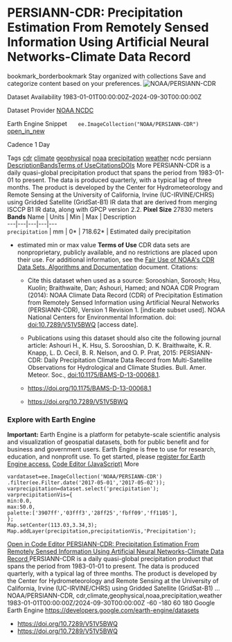  
#  PERSIANN-CDR: Precipitation Estimation From Remotely Sensed Information Using Artificial Neural Networks-Climate Data Record 
bookmark_borderbookmark Stay organized with collections  Save and categorize content based on your preferences.
![NOAA/PERSIANN-CDR](https://developers.google.com/earth-engine/datasets/images/NOAA/NOAA_PERSIANN-CDR_sample.png) 

Dataset Availability
    1983-01-01T00:00:00Z–2024-09-30T00:00:00Z 

Dataset Provider
     [ NOAA NCDC ](https://doi.org/10.7289/V51V5BWQ) 

Earth Engine Snippet
     `    ee.ImageCollection("NOAA/PERSIANN-CDR")   ` [ open_in_new ](https://code.earthengine.google.com/?scriptPath=Examples:Datasets/NOAA/NOAA_PERSIANN-CDR) 

Cadence
    1 Day 

Tags
     [cdr](https://developers.google.com/earth-engine/datasets/tags/cdr) [climate](https://developers.google.com/earth-engine/datasets/tags/climate) [geophysical](https://developers.google.com/earth-engine/datasets/tags/geophysical) [noaa](https://developers.google.com/earth-engine/datasets/tags/noaa) [precipitation](https://developers.google.com/earth-engine/datasets/tags/precipitation) [weather](https://developers.google.com/earth-engine/datasets/tags/weather)
ncdc
persiann
[Description](https://developers.google.com/earth-engine/datasets/catalog/NOAA_PERSIANN-CDR#description)[Bands](https://developers.google.com/earth-engine/datasets/catalog/NOAA_PERSIANN-CDR#bands)[Terms of Use](https://developers.google.com/earth-engine/datasets/catalog/NOAA_PERSIANN-CDR#terms-of-use)[Citations](https://developers.google.com/earth-engine/datasets/catalog/NOAA_PERSIANN-CDR#citations)[DOIs](https://developers.google.com/earth-engine/datasets/catalog/NOAA_PERSIANN-CDR#dois) More
PERSIANN-CDR is a daily quasi-global precipitation product that spans the period from 1983-01-01 to present. The data is produced quarterly, with a typical lag of three months. The product is developed by the Center for Hydrometeorology and Remote Sensing at the University of California, Irvine (UC-IRVINE/CHRS) using Gridded Satellite (GridSat-B1) IR data that are derived from merging ISCCP B1 IR data, along with GPCP version 2.2.
**Pixel Size** 27830 meters 
**Bands**
Name | Units | Min | Max | Description  
---|---|---|---|---  
`precipitation` | mm |  0*  |  718.62*  | Estimated daily precipitation  
* estimated min or max value 
**Terms of Use**
CDR data sets are nonproprietary, publicly available, and no restrictions are placed upon their use. For additional information, see the [Fair Use of NOAA's CDR Data Sets, Algorithms and Documentation](https://www.ncdc.noaa.gov/sites/default/files/cdr-documentation/UseAgreement_0.pdf) document.
Citations:
  * Cite this dataset when used as a source: Sorooshian, Soroosh; Hsu, Kuolin; Braithwaite, Dan; Ashouri, Hamed; and NOAA CDR Program (2014): NOAA Climate Data Record (CDR) of Precipitation Estimation from Remotely Sensed Information using Artificial Neural Networks (PERSIANN-CDR), Version 1 Revision 1. [indicate subset used]. NOAA National Centers for Environmental Information. doi: [doi:10.7289/V51V5BWQ](https://doi.org/10.7289/V51V5BWQ) [access date].
  * Publications using this dataset should also cite the following journal article: Ashouri H., K. Hsu, S. Sorooshian, D. K. Braithwaite, K. R. Knapp, L. D. Cecil, B. R. Nelson, and O. P. Prat, 2015: PERSIANN-CDR: Daily Precipitation Climate Data Record from Multi-Satellite Observations for Hydrological and Climate Studies. Bull. Amer. Meteor. Soc., [doi:10.1175/BAMS-D-13-00068.1](https://doi.org/10.1175/BAMS-D-13-00068.1).


  * [ https://doi.org/10.1175/BAMS-D-13-00068.1 ](https://doi.org/10.1175/BAMS-D-13-00068.1)
  * [ https://doi.org/10.7289/V51V5BWQ ](https://doi.org/10.7289/V51V5BWQ)


### Explore with Earth Engine
**Important:** Earth Engine is a platform for petabyte-scale scientific analysis and visualization of geospatial datasets, both for public benefit and for business and government users. Earth Engine is free to use for research, education, and nonprofit use. To get started, please [register for Earth Engine access.](https://console.cloud.google.com/earth-engine)
[Code Editor (JavaScript)](https://developers.google.com/earth-engine/datasets/catalog/NOAA_PERSIANN-CDR#code-editor-javascript-sample) More
```
vardataset=ee.ImageCollection('NOAA/PERSIANN-CDR')
.filter(ee.Filter.date('2017-05-01','2017-05-02'));
varprecipitation=dataset.select('precipitation');
varprecipitationVis={
min:0.0,
max:50.0,
palette:['3907ff','03fff3','28ff25','fbff09','ff1105'],
};
Map.setCenter(113.03,3.34,3);
Map.addLayer(precipitation,precipitationVis,'Precipitation');
```
[ Open in Code Editor ](https://code.earthengine.google.com/?scriptPath=Examples:Datasets/NOAA/NOAA_PERSIANN-CDR)
[ PERSIANN-CDR: Precipitation Estimation From Remotely Sensed Information Using Artificial Neural Networks-Climate Data Record ](https://developers.google.com/earth-engine/datasets/catalog/NOAA_PERSIANN-CDR)
PERSIANN-CDR is a daily quasi-global precipitation product that spans the period from 1983-01-01 to present. The data is produced quarterly, with a typical lag of three months. The product is developed by the Center for Hydrometeorology and Remote Sensing at the University of California, Irvine (UC-IRVINE/CHRS) using Gridded Satellite (GridSat-B1) …
NOAA/PERSIANN-CDR, cdr,climate,geophysical,noaa,precipitation,weather 
1983-01-01T00:00:00Z/2024-09-30T00:00:00Z
-60 -180 60 180 
Google Earth Engine
https://developers.google.com/earth-engine/datasets
  * [ https://doi.org/10.7289/V51V5BWQ ](https://doi.org/https://doi.org/10.7289/V51V5BWQ)
  * [ https://doi.org/10.7289/V51V5BWQ ](https://doi.org/https://developers.google.com/earth-engine/datasets/catalog/NOAA_PERSIANN-CDR)


